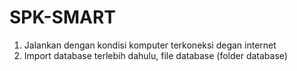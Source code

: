 # SPK-SMART

1. Jalankan dengan kondisi komputer terkoneksi degan internet
2. Import database terlebih dahulu, file database (folder database)
